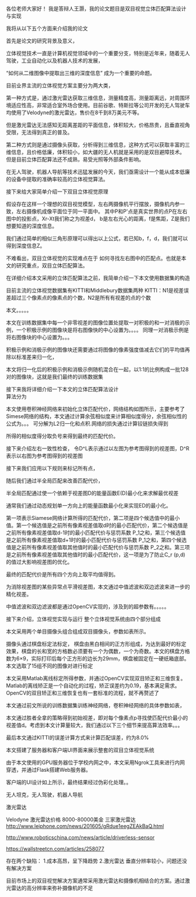 
各位老师大家好！
我是答辩人王灏，我的论文题目是双目视觉立体匹配算法设计与实现

我将从以下五个方面来介绍我的论文

首先是论文的研究背景及意义，

立体视觉技术一直是计算机视觉领域中的一个重要分支，特别是近年来，随着无人驾驶，工业自动化以及机器人技术的发展，

“如何从二维图像中提取出三维的深度信息”  成为一个重要的命题。

目前业界主流的立体视觉方案主要分为两大类，

第一种方式是，通过激光雷达获取三维信息，测量精度高，测量距离远，对周围环境适应性高，非常适合室外场合使用。目前谷歌、特斯拉等公司开发的无人驾驶车均使用了Velodyne的激光雷达，售价在8千到8万美元不等。

但是激光雷达无法感知无距离差距的平面信息，体积较大，价格昂贵，且垂直视角受限，无法得到真正的普及。

第二种方式则是通过摄像头获取，分析得到三维信息，这种方式可以获取丰富的三维信息，且价格低廉，体积较小，如大疆的无人机就是采用的是双目避障技术。  但是目前立体匹配算法还不成熟，易受光照等外部条件影响。

在无人驾驶，机器人导航等技术迅猛发展的今天，我们亟需设计一个能从成本低廉的设备中提取的准确率较高的立体视觉算法。

接下来给大家简单介绍一下双目立体视觉原理

假设存在这样一个理想的双目视觉模型，左右两摄像机平行摆放，摄像机内参一致，左右摄像机成像平面位于同一平面中。
其中P和P'点是真实世界的点P在左右图中的投影点，Xr-Xt我们称之为视差d，
b是左右光心的距离，f是焦距，Z是我们想要知道的深度信息。

我们通过简单的相似三角形原理可以得出以上公式，若已知b，f，d，我们就可以得到深度信息Z。

不难看出，双目立体视觉的实现难点在于 如何寻找左右图中的匹配点。也就是本文的研究重点，双目立体匹配算法。

在详细介绍本文采用的立体匹配算法之前，我简单介绍一下本文使用数据集的构造

目前主流的立体视觉数据集有KITTI和Middlebury数据集两种
KITTI：N1是视差误差超过三个像素点的像素点的个数，N2是所有有视差的点的个数

本文。。。。。

本文在训练数据集中每一个非零视差的图像位置处提取一对积极的和一对消极的示例，一个积极示例的图像块是将右图像快的中心设置为。。。。
同理一对消极示例是将右图像块的中心设置为。。。

积极示例和消极示例的图像块还需要通过将图像的像素强度值减去它们的平均值再除以标准差来归一化，

本文将归一化后的积极示例和消极示例随机混合在一起，以1:1的比例构成一批128对的图像块，这就是我们最终的训练数据集

接下来我将详细介绍一下本文的立体匹配算法设计  
算法分为  

本文使用卷积神经网络来初始化立体匹配代价，网络结构如图所示，主要参考了Simese网络的结构，本文通过计算余弦相似度来计算相似度得分，余弦相似性的公式为。。。
可分解为L2归一化和点积.网络的损失通过计算铰链损失得到

所得的相似度得分取负号来得到最终的匹配代价。

接下来介绍左右一致性检查，
令D^L表示通过以左图为参考图得到的视差图，D^R表示以右图为参考图得到的视差图

接下来我们应用以下规则来标记所有点，

随后我们通过半全局匹配来改善匹配代价，

半全局匹配通过使一个依赖于视差图D的能量函数E(D)最小化来求解最优视差

通常我们通过动态规划单一方向上的能量函数最小化来实现ED的最小化。

第一项表示Siamese网络计算所得的匹配代价，第二项是四个候选值中的最小值。第一个候选值是之前所有像素视差值取d时的最小匹配代价，第二个候选值是之前所有像素视差值取d-1时的最小匹配代价与惩罚系数 P_1之和，第三个候选值是之前所有像素视差值取d+1时的最小匹配代价与惩罚系数 P_1之和，第四个候选值是之前所有像素视差值取其他值时的最小匹配代价与惩罚系数 P_2之和。第三项是之前所有像素视差值取其他值时的最小匹配代价，这一项是为了防止C_r (p,d)的值过大影响视差图的优化。

最终的匹配代价是所有四个方向上取平均值得到。

为消除视差图的某些异常点平滑视差图，本文通过中值滤波和双边滤波来进一步的精化视差。

中值滤波和双边滤波都是通过OpenCV实现的，涉及到的超参数有。。。。。

接下来介绍，立体视觉实现与运行
整个立体视觉系统由四个部分组成

本文采用两个单目摄像头组合组成双目摄像头，参数如表所示。

摄像头通过棋盘标定法标定，
棋盘由黑白相间的正方形组成，为达到最好的标定效果，棋盘的长和宽的方格数必须要有一个为偶数，一个为奇数。本文的棋盘方格数为6×9，实际打印后每个正方形的边长为29mm，棋盘被固定在一硬纸箱底部。本文选取了15组不同的图像对进行标定

本文采用Matlab离线标定所得参数，并通过OpenCV实现双目矫正和三维恢复。
Matlab的离线矫正是一个自动化的过程，矫正误差约为0.19，基本满足需求。
OpenCV的双目矫正和三维恢复也有一套标准的流程，就不再赘述了

本文通过前文所说的训练数据集训练神经网络，卷积神经网络的具体参数如表，

本文通过胜者全拿的策略得到初始视差，即对每个像素点p寻找使匹配代价最小的视差值d。考虑到本文计算量较大，我们通过以下三个细节来提高算法效率。。。

最后本文通过KITTI的误差计算方式来计算匹配误差，约为8.0%

本文搭建了服务器和客户端UI界面来展示整套的双目立体视觉系统

由于本文使用的GPU服务器位于学校内网之中，本文采用Ngrok工具来进行内网穿透，并通过Flask搭建Web服务器。

客户端的UI设计如上所示，最终结果经过伪彩化处理。。











无人坦克，无人驾驶，机器人导航


激光雷达

Velodyne 激光雷达价格
8000-80000美金
三家激光雷达
http://www.leiphone.com/news/201605/gRdue1eegZEAkBaQ.html

http://www.roboticschina.com/news/article/driverless-sensor

https://wallstreetcn.com/articles/258077

存在两个缺陷：
1.成本高昂，呈下降趋势
2.激光雷达 垂直分辨率较小，问题还没有解决方案


目前市场上的双目视觉解决方案通常采用激光雷达和摄像机相结合的方案。通过激光雷达的高分辨率来弥补摄像机的不足
